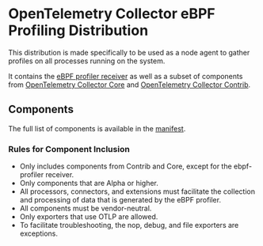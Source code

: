 # OpenTelemetry Collector eBPF Profiling Distribution

This distribution is made specifically to be used as a node agent to gather
profiles on all processes running on the system.

It contains the [eBPF profiler
receiver](https://github.com/open-telemetry/opentelemetry-ebpf-profiler) as
well as a subset of components from [OpenTelemetry Collector
Core](https://github.com/open-telemetry/opentelemetry-collector) and
[OpenTelemetry Collector
Contrib](https://github.com/open-telemetry/opentelemetry-collector-contrib).

## Components

The full list of components is available in the [manifest](manifest.yaml).

### Rules for Component Inclusion

- Only includes components from Contrib and Core, except for the ebpf-profiler receiver.
- Only components that are Alpha or higher.
- All processors, connectors, and extensions must facilitate the collection and processing of data that is generated by the eBPF profiler.
- All components must be vendor-neutral.
- Only exporters that use OTLP are allowed.
 - To facilitate troubleshooting, the nop, debug, and file exporters are exceptions.

